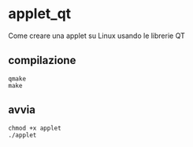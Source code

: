 # applet_qt
Come creare una applet su Linux usando le librerie QT

## compilazione
```
qmake
make
```

## avvia
```
chmod +x applet
./applet
```